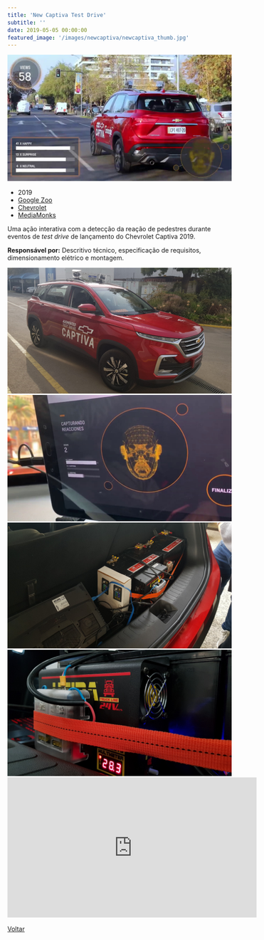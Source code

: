 ```yaml
---
title: 'New Captiva Test Drive'
subtitle: ''
date: 2019-05-05 00:00:00
featured_image: '/images/newcaptiva/newcaptiva_thumb.jpg'
---
```


![](/images/newcaptiva/newcaptiva_02.jpg)

* 2019
* [Google Zoo]()
* [Chevrolet](https://www.chevrolet.com.br/)
* [MediaMonks](https://www.mediamonks.com/)

Uma ação interativa com a detecção da reação de pedestres durante eventos de *test drive* de lançamento do Chevrolet Captiva 2019.

**Responsável por:** Descritivo técnico, especificação de requisitos, dimensionamento elétrico e montagem.

<div class="gallery" data-columns="2">
	<img src="/images/newcaptiva/newcaptiva_04.jpg">
	<img src="/images/newcaptiva/newcaptiva_01.jpg">
	<img src="/images/newcaptiva/newcaptiva_03.jpg">
	<img src="/images/newcaptiva/newcaptiva_05.jpg">
</div>

<iframe width="560" height="315" src="https://www.youtube-nocookie.com/embed/JRCW27M8UWY?controls=0" frameborder="0" allow="accelerometer; autoplay; clipboard-write; encrypted-media; gyroscope; picture-in-picture" allowfullscreen></iframe>

<a href='/' class="button button--large">Voltar</a>